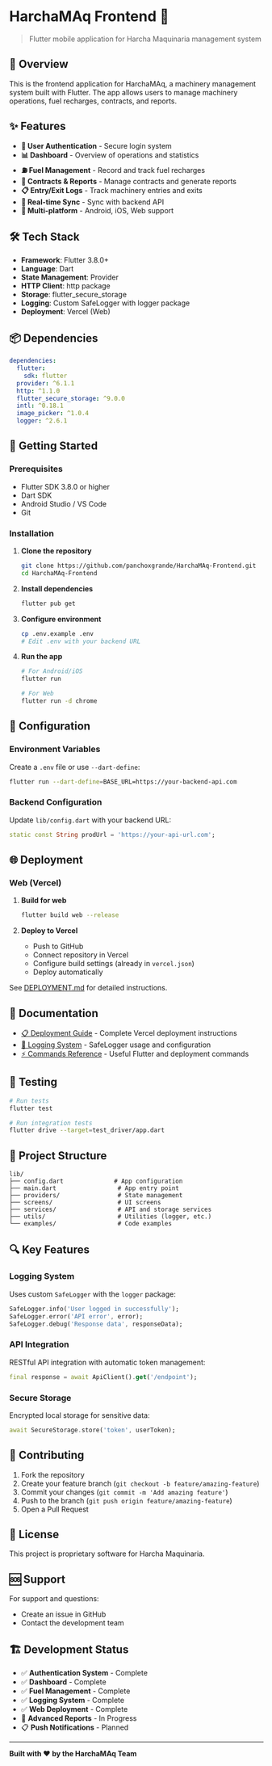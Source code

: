 # HarchaMAq Frontend 📱

> Flutter mobile application for Harcha Maquinaria management system

## 🚀 Overview

This is the frontend application for HarchaMAq, a machinery management system built with Flutter. The app allows users to manage machinery operations, fuel recharges, contracts, and reports.

## ✨ Features

- **🔐 User Authentication** - Secure login system
- **📊 Dashboard** - Overview of operations and statistics  
- **⛽ Fuel Management** - Record and track fuel recharges
- **📝 Contracts & Reports** - Manage contracts and generate reports
- **📋 Entry/Exit Logs** - Track machinery entries and exits
- **🔄 Real-time Sync** - Sync with backend API
- **📱 Multi-platform** - Android, iOS, Web support

## 🛠️ Tech Stack

- **Framework**: Flutter 3.8.0+
- **Language**: Dart
- **State Management**: Provider
- **HTTP Client**: http package
- **Storage**: flutter_secure_storage
- **Logging**: Custom SafeLogger with logger package
- **Deployment**: Vercel (Web)

## 📦 Dependencies

```yaml
dependencies:
  flutter:
    sdk: flutter
  provider: ^6.1.1
  http: ^1.1.0
  flutter_secure_storage: ^9.0.0
  intl: ^0.18.1
  image_picker: ^1.0.4 
  logger: ^2.6.1
```

## 🚀 Getting Started

### Prerequisites

- Flutter SDK 3.8.0 or higher
- Dart SDK
- Android Studio / VS Code
- Git

### Installation

1. **Clone the repository**
   ```bash
   git clone https://github.com/panchoxgrande/HarchaMAq-Frontend.git
   cd HarchaMAq-Frontend
   ```

2. **Install dependencies**
   ```bash
   flutter pub get
   ```

3. **Configure environment**
   ```bash
   cp .env.example .env
   # Edit .env with your backend URL
   ```

4. **Run the app**
   ```bash
   # For Android/iOS
   flutter run
   
   # For Web
   flutter run -d chrome
   ```

## 🔧 Configuration

### Environment Variables

Create a `.env` file or use `--dart-define`:

```bash
flutter run --dart-define=BASE_URL=https://your-backend-api.com
```

### Backend Configuration

Update `lib/config.dart` with your backend URL:

```dart
static const String prodUrl = 'https://your-api-url.com';
```

## 🌐 Deployment

### Web (Vercel)

1. **Build for web**
   ```bash
   flutter build web --release
   ```

2. **Deploy to Vercel**
   - Push to GitHub
   - Connect repository in Vercel
   - Configure build settings (already in `vercel.json`)
   - Deploy automatically

See [DEPLOYMENT.md](DEPLOYMENT.md) for detailed instructions.

## 📖 Documentation

- [📋 Deployment Guide](DEPLOYMENT.md) - Complete Vercel deployment instructions
- [🐛 Logging System](LOGGING.md) - SafeLogger usage and configuration
- [⚡ Commands Reference](COMMANDS.md) - Useful Flutter and deployment commands

## 🧪 Testing

```bash
# Run tests
flutter test

# Run integration tests
flutter drive --target=test_driver/app.dart
```

## 📁 Project Structure

```
lib/
├── config.dart              # App configuration
├── main.dart                 # App entry point
├── providers/                # State management
├── screens/                  # UI screens
├── services/                 # API and storage services
├── utils/                    # Utilities (logger, etc.)
└── examples/                 # Code examples
```

## 🔍 Key Features

### Logging System
Uses custom `SafeLogger` with the `logger` package:
```dart
SafeLogger.info('User logged in successfully');
SafeLogger.error('API error', error);
SafeLogger.debug('Response data', responseData);
```

### API Integration
RESTful API integration with automatic token management:
```dart
final response = await ApiClient().get('/endpoint');
```

### Secure Storage
Encrypted local storage for sensitive data:
```dart
await SecureStorage.store('token', userToken);
```

## 🤝 Contributing

1. Fork the repository
2. Create your feature branch (`git checkout -b feature/amazing-feature`)
3. Commit your changes (`git commit -m 'Add amazing feature'`)
4. Push to the branch (`git push origin feature/amazing-feature`)
5. Open a Pull Request

## 📄 License

This project is proprietary software for Harcha Maquinaria.

## 🆘 Support

For support and questions:
- Create an issue in GitHub
- Contact the development team

## 🏗️ Development Status

- ✅ **Authentication System** - Complete
- ✅ **Dashboard** - Complete  
- ✅ **Fuel Management** - Complete
- ✅ **Logging System** - Complete
- ✅ **Web Deployment** - Complete
- 🚧 **Advanced Reports** - In Progress
- 📋 **Push Notifications** - Planned

---

**Built with ❤️ by the HarchaMAq Team**